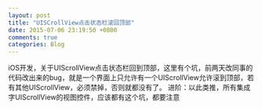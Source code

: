 ```yaml
---
layout: post
title: "UISCrollView点击状态栏滚回顶部"
date: 2015-07-06 23:19:50 +0800
comments: true
categories: Blog
---
```

iOS开发，关于UIScrollView点击状态栏回到顶部，这里有个坑，前两天改同事的代码改出来的bug，就是一个界面上只允许有一个UIScrollView允许滚到顶部，若有其他UIScrollView，必须禁掉，否则就都没有了。
进阶：以此类推，所有集成字UIScrollView的视图控件，应该都有这个坑，都要注意